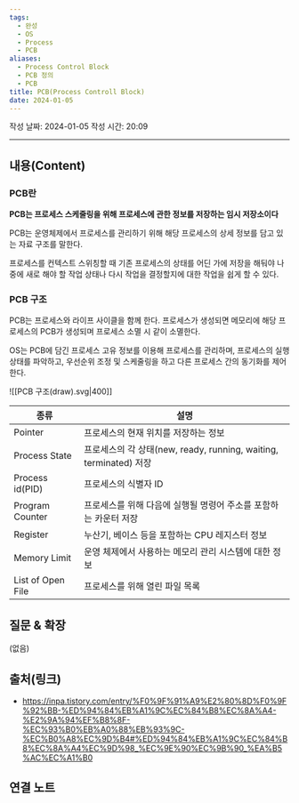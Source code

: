 ```yaml
---
tags:
  - 완성
  - OS
  - Process
  - PCB
aliases:
  - Process Control Block
  - PCB 정의
  - PCB
title: PCB(Process Controll Block)
date: 2024-01-05
---
```

작성 날짜: 2024-01-05
작성 시간: 20:09



----
## 내용(Content)

### PCB란
**PCB는 프로세스 스케줄링을 위해 프로세스에 관한 정보를 저장하는 임시 저장소이다**

PCB는 운영체제에서 프로세스를 관리하기 위해 해당 프로세스의 상세 정보를 담고 있는 자료 구조를 말한다.

프로세스를 컨텍스트 스위칭할 때 기존 프로세스의 상태를 어딘 가에 저장을 해둬야 나중에 새로 해야 할 작업 상태나 다시 작업을 결정할지에 대한 작업을 쉽게 할 수 있다.

### PCB 구조
PCB는 프로세스와 라이프 사이클을 함께 한다. 프로세스가 생성되면 메모리에 해당 프로세스의 PCB가 생성되며 프로세스 소멸 시 같이 소멸한다.

OS는 PCB에 담긴 프로세스 고유 정보를 이용해 프로세스를 관리하며, 프로세스의 실행 상태를 파악하고, 우선순위 조정 및 스케줄링을 하고 다른 프로세스 간의 동기화를 제어한다.

![[PCB 구조(draw).svg|400]]

| 종류            | 설명                                                              |
| --------------- | ----------------------------------------------------------------- |
| Pointer         | 프로세스의 현재 위치를 저장하는 정보                              |
| Process State   | 프로세스의 각 상태(new, ready, running, waiting, terminated) 저장 |
| Process id(PID) | 프로세스의 식별자 ID                                              |
| Program Counter | 프로세스를 위해 다음에 실행될 명령어 주소를 포함하는 카운터 저장  |
| Register        | 누산기, 베이스 등을 포함하는 CPU 레지스터 정보                    |
| Memory Limit    | 운영 체제에서 사용하는 메모리 관리 시스템에 대한 정보             |
| List of Open File                | 프로세스를 위해 열린 파일 목록                                                                  |
## 질문 & 확장

(없음)

## 출처(링크)
- https://inpa.tistory.com/entry/%F0%9F%91%A9%E2%80%8D%F0%9F%92%BB-%ED%94%84%EB%A1%9C%EC%84%B8%EC%8A%A4-%E2%9A%94%EF%B8%8F-%EC%93%B0%EB%A0%88%EB%93%9C-%EC%B0%A8%EC%9D%B4#%ED%94%84%EB%A1%9C%EC%84%B8%EC%8A%A4%EC%9D%98_%EC%9E%90%EC%9B%90_%EA%B5%AC%EC%A1%B0


## 연결 노트










